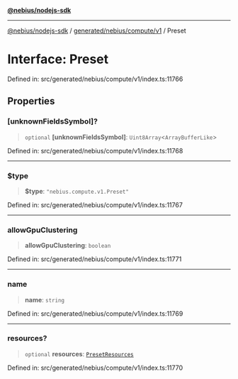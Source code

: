 [**@nebius/nodejs-sdk**](../../../../../README.md)

---

[@nebius/nodejs-sdk](../../../../../README.md) / [generated/nebius/compute/v1](../README.md) / Preset

# Interface: Preset

Defined in: src/generated/nebius/compute/v1/index.ts:11766

## Properties

### \[unknownFieldsSymbol\]?

> `optional` **\[unknownFieldsSymbol\]**: `Uint8Array`\<`ArrayBufferLike`\>

Defined in: src/generated/nebius/compute/v1/index.ts:11768

---

### $type

> **$type**: `"nebius.compute.v1.Preset"`

Defined in: src/generated/nebius/compute/v1/index.ts:11767

---

### allowGpuClustering

> **allowGpuClustering**: `boolean`

Defined in: src/generated/nebius/compute/v1/index.ts:11771

---

### name

> **name**: `string`

Defined in: src/generated/nebius/compute/v1/index.ts:11769

---

### resources?

> `optional` **resources**: [`PresetResources`](PresetResources.md)

Defined in: src/generated/nebius/compute/v1/index.ts:11770
